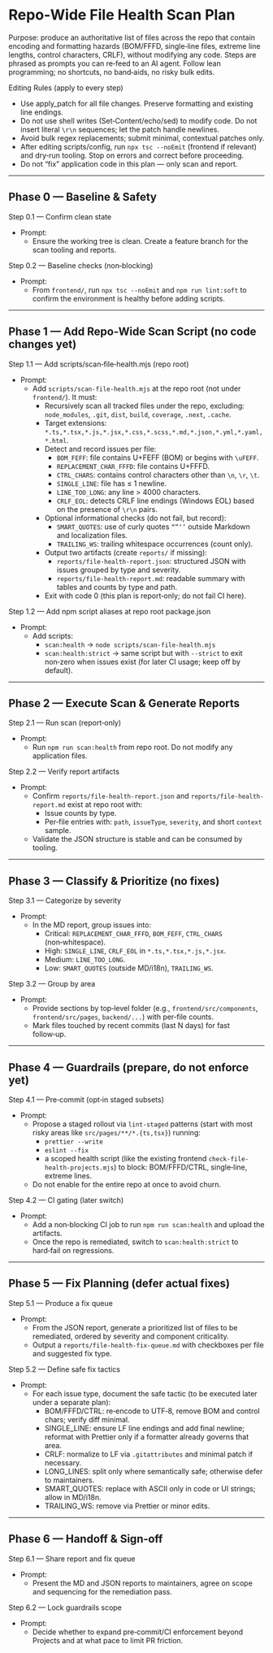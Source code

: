# Repo‑Wide File Health Scan Plan

Purpose: produce an authoritative list of files across the repo that contain encoding and formatting hazards (BOM/FFFD, single‑line files, extreme line lengths, control characters, CRLF), without modifying any code. Steps are phrased as prompts you can re‑feed to an AI agent. Follow lean programming; no shortcuts, no band‑aids, no risky bulk edits.

Editing Rules (apply to every step)
- Use apply_patch for all file changes. Preserve formatting and existing line endings.
- Do not use shell writes (Set‑Content/echo/sed) to modify code. Do not insert literal `\r\n` sequences; let the patch handle newlines.
- Avoid bulk regex replacements; submit minimal, contextual patches only.
- After editing scripts/config, run `npx tsc --noEmit` (frontend if relevant) and dry‑run tooling. Stop on errors and correct before proceeding.
- Do not “fix” application code in this plan — only scan and report.

---

## Phase 0 — Baseline & Safety

Step 0.1 — Confirm clean state
- Prompt:
  - Ensure the working tree is clean. Create a feature branch for the scan tooling and reports.

Step 0.2 — Baseline checks (non‑blocking)
- Prompt:
  - From `frontend/`, run `npx tsc --noEmit` and `npm run lint:soft` to confirm the environment is healthy before adding scripts.

---

## Phase 1 — Add Repo‑Wide Scan Script (no code changes yet)

Step 1.1 — Add scripts/scan‑file‑health.mjs (repo root)
- Prompt:
  - Add `scripts/scan-file-health.mjs` at the repo root (not under `frontend/`). It must:
    - Recursively scan all tracked files under the repo, excluding: `node_modules`, `.git`, `dist`, `build`, `coverage`, `.next`, `.cache`.
    - Target extensions: `*.ts,*.tsx,*.js,*.jsx,*.css,*.scss,*.md,*.json,*.yml,*.yaml,*.html`.
    - Detect and record issues per file:
      - `BOM_FEFF`: file contains U+FEFF (BOM) or begins with `\uFEFF`.
      - `REPLACEMENT_CHAR_FFFD`: file contains U+FFFD.
      - `CTRL_CHARS`: contains control characters other than `\n`, `\r`, `\t`.
      - `SINGLE_LINE`: file has ≤ 1 newline.
      - `LINE_TOO_LONG`: any line > 4000 characters.
      - `CRLF_EOL`: detects CRLF line endings (Windows EOL) based on the presence of `\r\n` pairs.
    - Optional informational checks (do not fail, but record):
      - `SMART_QUOTES`: use of curly quotes `“”‘’` outside Markdown and localization files.
      - `TRAILING_WS`: trailing whitespace occurrences (count only).
    - Output two artifacts (create `reports/` if missing):
      - `reports/file-health-report.json`: structured JSON with issues grouped by type and severity.
      - `reports/file-health-report.md`: readable summary with tables and counts by type and path.
    - Exit with code 0 (this plan is report‑only; do not fail CI here).

Step 1.2 — Add npm script aliases at repo root package.json
- Prompt:
  - Add scripts:
    - `scan:health` → `node scripts/scan-file-health.mjs`
    - `scan:health:strict` → same script but with `--strict` to exit non‑zero when issues exist (for later CI usage; keep off by default).

---

## Phase 2 — Execute Scan & Generate Reports

Step 2.1 — Run scan (report‑only)
- Prompt:
  - Run `npm run scan:health` from repo root. Do not modify any application files.

Step 2.2 — Verify report artifacts
- Prompt:
  - Confirm `reports/file-health-report.json` and `reports/file-health-report.md` exist at repo root with:
    - Issue counts by type.
    - Per‑file entries with: `path`, `issueType`, `severity`, and short `context` sample.
  - Validate the JSON structure is stable and can be consumed by tooling.

---

## Phase 3 — Classify & Prioritize (no fixes)

Step 3.1 — Categorize by severity
- Prompt:
  - In the MD report, group issues into:
    - Critical: `REPLACEMENT_CHAR_FFFD`, `BOM_FEFF`, `CTRL_CHARS` (non‑whitespace).
    - High: `SINGLE_LINE`, `CRLF_EOL` in `*.ts,*.tsx,*.js,*.jsx`.
    - Medium: `LINE_TOO_LONG`.
    - Low: `SMART_QUOTES` (outside MD/i18n), `TRAILING_WS`.

Step 3.2 — Group by area
- Prompt:
  - Provide sections by top‑level folder (e.g., `frontend/src/components`, `frontend/src/pages`, `backend/...`) with per‑file counts.
  - Mark files touched by recent commits (last N days) for fast follow‑up.

---

## Phase 4 — Guardrails (prepare, do not enforce yet)

Step 4.1 — Pre‑commit (opt‑in staged subsets)
- Prompt:
  - Propose a staged rollout via `lint-staged` patterns (start with most risky areas like `src/pages/**/*.{ts,tsx}`) running:
    - `prettier --write`
    - `eslint --fix`
    - a scoped health script (like the existing frontend `check-file-health-projects.mjs`) to block: BOM/FFFD/CTRL, single‑line, extreme lines.
  - Do not enable for the entire repo at once to avoid churn.

Step 4.2 — CI gating (later switch)
- Prompt:
  - Add a non‑blocking CI job to run `npm run scan:health` and upload the artifacts.
  - Once the repo is remediated, switch to `scan:health:strict` to hard‑fail on regressions.

---

## Phase 5 — Fix Planning (defer actual fixes)

Step 5.1 — Produce a fix queue
- Prompt:
  - From the JSON report, generate a prioritized list of files to be remediated, ordered by severity and component criticality.
  - Output a `reports/file-health-fix-queue.md` with checkboxes per file and suggested fix type.

Step 5.2 — Define safe fix tactics
- Prompt:
  - For each issue type, document the safe tactic (to be executed later under a separate plan):
    - BOM/FFFD/CTRL: re‑encode to UTF‑8, remove BOM and control chars; verify diff minimal.
    - SINGLE_LINE: ensure LF line endings and add final newline; reformat with Prettier only if a formatter already governs that area.
    - CRLF: normalize to LF via `.gitattributes` and minimal patch if necessary.
    - LONG_LINES: split only where semantically safe; otherwise defer to maintainers.
    - SMART_QUOTES: replace with ASCII only in code or UI strings; allow in MD/i18n.
    - TRAILING_WS: remove via Prettier or minor edits.

---

## Phase 6 — Handoff & Sign‑off

Step 6.1 — Share report and fix queue
- Prompt:
  - Present the MD and JSON reports to maintainers, agree on scope and sequencing for the remediation pass.

Step 6.2 — Lock guardrails scope
- Prompt:
  - Decide whether to expand pre‑commit/CI enforcement beyond Projects and at what pace to limit PR friction.

